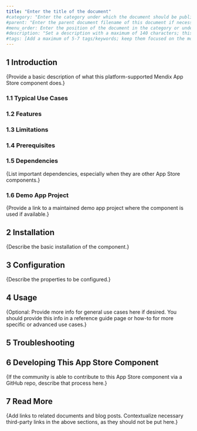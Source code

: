 ```yaml
---
title: "Enter the title of the document"
#category: "Enter the category under which the document should be published if necessary (for parent pages only; a category example is "Modeler"); if there is a parent, remove this category line"
#parent: "Enter the parent document filename of this document if necessary (for example, "push-notifications"); if there is a category, remove this parent line"
#menu_order: Enter the position of the document in the category or under the parent; number by 10 (for first), 20, 30, etc. for easy ordering of other documents in the future if necessary; don't add brackets or quotation marks; if no number is added, the system will add an extremely high number to order the documents, which means that if you only want a document to appear at the top, you only have to add "10" to that specific document, you don't have to order all the other documents in the category/under the parent
#description: "Set a description with a maximum of 140 characters; this should describe what the goal of the document is, and it can be different from the document introduction; this is optional, and it can be removed"
#tags: [Add a maximum of 5-7 tags/keywords; keep them focused on the most important topics of the document, and make sure the tag is used as a word in the actual content (will will function best for SEO as a word in a heading); each tag should have quotation marks and be separated by a comma, for example: "Samba", "MxCloud", "cloud", "share"; the tags should be enclosed with brackets and quotation marks]
---
```


## 1 Introduction

{Provide a basic description of what this platform-supported Mendix App Store component does.}

### 1.1 Typical Use Cases

### 1.2 Features

### 1.3 Limitations

### 1.4 Prerequisites

### 1.5  Dependencies

{List important dependencies, especially when they are other App Store components.}

### 1.6 Demo App Project

{Provide a link to a maintained demo app project where the component is used if available.}

## 2 Installation

{Describe the basic installation of the component.}

## 3 Configuration

{Describe the properties to be configured.}

## 4 Usage

{Optional: Provide more info for general use cases here if desired. You should provide this info in a reference guide page or how-to for more specific or advanced use cases.}

## 5 Troubleshooting

## 6 Developing This App Store Component

{If the community is able to contribute to this App Store component via a GitHub repo, describe that process here.}

## 7 Read More

{Add links to related documents and blog posts. Contextualize necessary third-party links in the above sections, as they should not be put here.}
